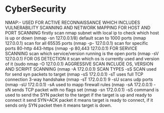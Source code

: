 # CyberSecurity
NMAP:- USED FOR ACTIVE RECONNAISSANCE WHICH INCLUDES VULNERABILITY SCANNING AND NETWORK MAPPING
FOR HOST AND PORT SCANNING
firstly scan nmap subnet with local ip to check which host is up or down (nmap -sn 127.0.0.1/8)
default scan to 1000 ports (nmap 127.0.0.1)
scan for all 65535 ports (nmap -p- 127.0.0.1)
scan for specific ports 80-http 443-https (nmap -p 80,443 127.0.0.1)
FOR SERVICE SCANNING
scan which service/version running is the open ports (nmap -sV 127.0.0.1)
FOR OS DETECTION
it scan which os is currently used and version of it (sudo nmap -O 127.0.0.1)
AGGRESSIVE SCAN INCLUDE OS, VERSION AND SCRIPIT SCANNING
    (nmap -A 172.0.0.1)
SCAN TYPES
-sS SCAN used for send syn packets to target (nmap -sS 172.0.0.1)
-sT uses full TCP connection 3-way handshake (nmap -sT 172.0.0.1) 9 -sU scans udp ports (nmap -sU 172.0.0.1)
-sA used to mapp firewall rules (nmap -sA 172.0.0.1)
-sN sends TCP packet with no flags set (nmap -sn 172.0.0.1)
-sS command is used to send the SYN packet to the target if the target is up and ready to connect it send SYN+ACK packet it means target is ready to connect, if it sends only SYN packet then it means target is down.
